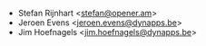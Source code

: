 - Stefan Rijnhart \<<stefan@opener.am>\>
- Jeroen Evens \<<jeroen.evens@dynapps.be>\>
- Jim Hoefnagels \<<jim.hoefnagels@dynapps.be>\>
